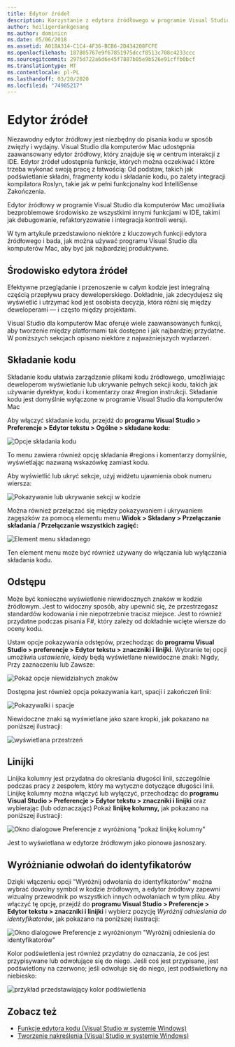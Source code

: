 ```yaml
---
title: Edytor źródeł
description: Korzystanie z edytora źródłowego w programie Visual Studio dla komputerów Mac
author: heiligerdankgesang
ms.author: dominicn
ms.date: 05/06/2018
ms.assetid: A018A314-C1C4-4F36-BCB6-2D434208FCFE
ms.openlocfilehash: 187805767e9f67851975dccf8513c708c4233ccc
ms.sourcegitcommit: 2975d722a6d6e45f7887b05e9b526e91cffb0bcf
ms.translationtype: MT
ms.contentlocale: pl-PL
ms.lasthandoff: 03/20/2020
ms.locfileid: "74985217"
---
```

# <a name="source-editor"></a>Edytor źródeł

Niezawodny edytor źródłowy jest niezbędny do pisania kodu w sposób zwięzły i wydajny. Visual Studio dla komputerów Mac udostępnia zaawansowany edytor źródłowy, który znajduje się w centrum interakcji z IDE. Edytor źródeł udostępnia funkcje, których można oczekiwać i które trzeba wykonać swoją pracę z łatwością: Od podstaw, takich jak podświetlanie składni, fragmenty kodu i składanie kodu, po zalety integracji kompilatora Roslyn, takie jak w pełni funkcjonalny kod IntelliSense Zakończenia.

Edytor źródłowy w programie Visual Studio dla komputerów Mac umożliwia bezproblemowe środowisko ze wszystkimi innymi funkcjami w IDE, takimi jak debugowanie, refaktoryzowanie i integracja kontroli wersji.

W tym artykule przedstawiono niektóre z kluczowych funkcji edytora źródłowego i bada, jak można używać programu Visual Studio dla komputerów Mac, aby być jak najbardziej produktywne.

## <a name="the-source-editor-experience"></a>Środowisko edytora źródeł

Efektywne przeglądanie i przenoszenie w całym kodzie jest integralną częścią przepływu pracy deweloperskiego. Dokładnie, jak zdecydujesz się wyświetlić i utrzymać kod jest osobista decyzja, która różni się między deweloperami — i często między projektami.

Visual Studio dla komputerów Mac oferuje wiele zaawansowanych funkcji, aby tworzenie między platformami tak dostępne i jak najbardziej przydatne. W poniższych sekcjach opisano niektóre z najważniejszych wydarzeń.

## <a name="code-folding"></a>Składanie kodu

Składanie kodu ułatwia zarządzanie plikami kodu źródłowego, umożliwiając deweloperom wyświetlanie lub ukrywanie pełnych sekcji kodu, takich jak używanie dyrektyw, kodu i komentarzy oraz #region instrukcji. Składanie kodu jest domyślnie wyłączone w programie Visual Studio dla komputerów Mac

Aby włączyć składanie kodu, przejdź do **programu Visual Studio > Preferencje > Edytor tekstu > Ogólne > składane kodu:**

![Opcje składania kodu](media/source-editor-image1.png)

To menu zawiera również opcję składania #regions i komentarzy domyślnie, wyświetlając nazwaną wskazówkę zamiast kodu.

Aby wyświetlić lub ukryć sekcje, użyj widżetu ujawnienia obok numeru wiersza:

![Pokazywanie lub ukrywanie sekcji w kodzie](media/source-editor-image2.png)

Można również przełączać się między pokazywaniem i ukrywaniem zagęszków za pomocą elementu menu **Widok > Składany > Przełączanie składania / Przełączanie wszystkich zagięć:**

![Element menu składanego](media/source-editor-image19.png)

Ten element menu może być również używany do włączania lub wyłączania składania kodu.

## <a name="white-space"></a>Odstępu

Może być konieczne wyświetlenie niewidocznych znaków w kodzie źródłowym. Jest to widoczny sposób, aby upewnić się, że przestrzegasz standardów kodowania i nie niepotrzebnie tracisz miejsce. Jest to również przydatne podczas pisania F#, który zależy od dokładnie wcięte wiersze do oceny kodu.

Ustaw opcje pokazywania odstępów, przechodząc do **programu Visual Studio > preferencje > Edytor tekstu > znaczniki i linijki**. Wybranie tej opcji umożliwia _ustawienie, kiedy_ będą wyświetlane niewidoczne znaki: Nigdy, Przy zaznaczeniu lub Zawsze:

![Pokaż opcje niewidzialnych znaków](media/source-editor-image3.png)

Dostępna jest również opcja pokazywania kart, spacji i zakończeń linii:

![Pokazywalki i spacje](media/source-editor-image4.png)

Niewidoczne znaki są wyświetlane jako szare kropki, jak pokazano na poniższej ilustracji:

![wyświetlana przestrzeń](media/source-editor-image22.png)

## <a name="ruler"></a>Linijki

Linijka kolumny jest przydatna do określania długości linii, szczególnie podczas pracy z zespołem, który ma wytyczne dotyczące długości linii. Linijkę kolumny można włączyć lub wyłączyć, przechodząc do **programu Visual Studio > Preferencje > Edytor tekstu > znaczniki i linijki** oraz wybierając (lub odznaczając) Pokaż **linijkę kolumny,** jak pokazano na poniższej ilustracji:

![Okno dialogowe Preferencje z wyróżnioną "pokaż linijkę kolumny"](media/source-editor-image5.png)

 Jest to wyświetlana w edytorze źródłowym jako pionowa jasnoszary.

## <a name="highlight-identifier-references"></a>Wyróżnianie odwołań do identyfikatorów

Dzięki włączeniu opcji "Wyróżnij odwołania do identyfikatorów" można wybrać dowolny symbol w kodzie źródłowym, a edytor źródłowy zapewni wizualny przewodnik po wszystkich innych odwołaniach w tym pliku. Aby włączyć tę opcję, przejdź do **programu Visual Studio > Preferencje > Edytor tekstu > znaczniki i linijki** i wybierz pozycję _Wyróżnij odniesienia do identyfikatorów_, jak pokazano na poniższej ilustracji:

![Okno dialogowe Preferencje z wyróżnionym "Wyróżnij odniesienia do identyfikatorów"](media/source-editor-image6.png)

Kolor podświetlenia jest również przydatny do oznaczania, że coś jest przypisywane lub odwołujące się do niego. Jeśli coś jest przypisane, jest podświetlony na czerwono; jeśli odwołuje się do niego, jest podświetlony na niebiesko:

![przykład przedstawiający kolor podświetlenia](media/source-editor-image7.png)

## <a name="see-also"></a>Zobacz też

- [Funkcje edytora kodu (Visual Studio w systemie Windows)](/visualstudio/ide/writing-code-in-the-code-and-text-editor)
- [Tworzenie nakreślenia (Visual Studio w systemie Windows)](/visualstudio/ide/outlining)